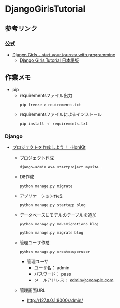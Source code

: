# DjangoGirlsTutorial

## 参考リンク
### 公式
* [Django Girls - start your journey with programming](https://djangogirls.org/)
    * [Django Girls Tutorial 日本語版](https://tutorial.djangogirls.org/ja/)


## 作業メモ
* pip
  * requirementsファイル出力
    ```commandline
    pip freeze > reuirements.txt
    ```
  * requirementsファイルによるインストール
    ```commandline
    pip install -r requirements.txt
    ```
    
### Django
* [プロジェクトを作成しよう！ · HonKit](https://tutorial.djangogirls.org/ja/django_start_project/)
  * プロジェクト作成
    ```commandline
    django-admin.exe startproject mysite .
    ```

  * DB作成
    ```commandline
    python manage.py migrate
    ```

  * アプリケーション作成
    ```commandline
    python manage.py startapp blog
    ```
    
  * データベースにモデルのテーブルを追加
    ```commandline
    python manage.py makemigrations blog
    ```
    
    ```commandline
    python manage.py migrate blog
    ```

  * 管理ユーザ作成
    ```commandline
    python manage.py createsuperuser
    ```
    * 管理ユーザ
      * ユーザ名： admin
      * パスワード： pass
      * メールアドレス： admin@example.com

  * 管理画面URL
    * http://127.0.0.1:8000/admin/
